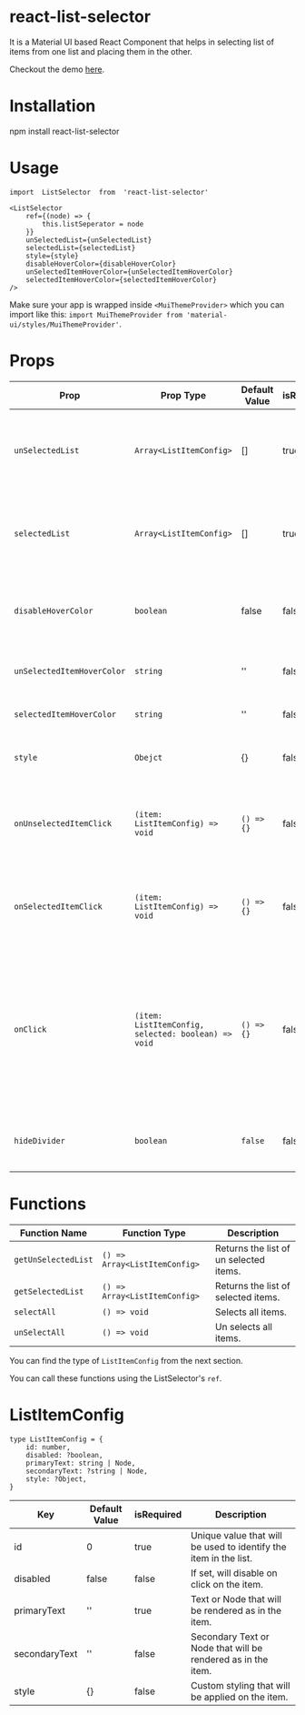 # react-list-selector

It is a Material UI based React Component that helps in selecting list of items from one list and placing them in the other.

Checkout the demo [here](https://revanth0212.github.io/react-list-selector/).

# Installation

npm install react-list-selector

# Usage

    import  ListSelector  from  'react-list-selector'

    <ListSelector
        ref={(node) => {
    	    this.listSeperator = node
        }}
        unSelectedList={unSelectedList}
        selectedList={selectedList}
        style={style}
        disableHoverColor={disableHoverColor}
        unSelectedItemHoverColor={unSelectedItemHoverColor}
        selectedItemHoverColor={selectedItemHoverColor}
    />

Make sure your app is wrapped inside `<MuiThemeProvider>` which you can import like this: `import MuiThemeProvider from 'material-ui/styles/MuiThemeProvider'`.

# Props

| Prop                       | Prop Type                                           | Default Value | isRequired | Description                                                                                                                    |
| -------------------------- | --------------------------------------------------- | ------------- | ---------- | ------------------------------------------------------------------------------------------------------------------------------ |
| `unSelectedList`           | `Array<ListItemConfig>`                             | []            | true       | List of items that will be shown in the un selected list.                                                                      |
| `selectedList`             | `Array<ListItemConfig>`                             | []            | true       | List of items that will be shown in the selected list.                                                                         |
| `disableHoverColor`        | `boolean`                                           | false         | false      | If set, will remove hover color from both the list items.                                                                      |
| `unSelectedItemHoverColor` | `string`                                            | ''            | false      | Hover color for un selected list items.                                                                                        |
| `selectedItemHoverColor`   | `string`                                            | ''            | false      | Hover color for selected list items.                                                                                           |
| `style`                    | `Obejct`                                            | {}            | false      | Style for each of the list containers.                                                                                         |
| `onUnselectedItemClick`    | `(item: ListItemConfig) => void`                    | `() => {}`    | false      | Will be called when an un selected item has been clicked.                                                                      |
| `onSelectedItemClick`      | `(item: ListItemConfig) => void`                    | `() => {}`    | false      | Will be called when a selected item has been clicked.                                                                          |
| `onClick`                  | `(item: ListItemConfig, selected: boolean) => void` | `() => {}`    | false      | Will be called when an item has been clicked. Returns the clicked item and also its new state, weather it was selected or not? |
| `hideDivider`                  | `boolean` | `false`    | false      | If set will hide the divider after each list item. |

# Functions

| Function Name       | Function Type                 | Description                            |
| ------------------- | ----------------------------- | -------------------------------------- |
| `getUnSelectedList` | `() => Array<ListItemConfig>` | Returns the list of un selected items. |
| `getSelectedList`   | `() => Array<ListItemConfig>` | Returns the list of selected items.    |
| `selectAll`   | `() => void` | Selects all items.    |
| `unSelectAll`   | `() => void` | Un selects all items.    |

You can find the type of `ListItemConfig` from the next section.

You can call these functions using the ListSelector's `ref`.

# ListItemConfig

    type ListItemConfig = {
        id: number,
        disabled: ?boolean,
        primaryText: string | Node,
        secondaryText: ?string | Node,
        style: ?Object,
    }

| Key           | Default Value | isRequired | Description                                                      |
| ------------- | ------------- | ---------- | ---------------------------------------------------------------- |
| id            | 0             | true       | Unique value that will be used to identify the item in the list. |
| disabled      | false         | false      | If set, will disable on click on the item.                       |
| primaryText   | ''            | true       | Text or Node that will be rendered as in the item.               |
| secondaryText | ''            | false      | Secondary Text or Node that will be rendered as in the item.     |
| style         | {}            | false      | Custom styling that will be applied on the item.                 |

